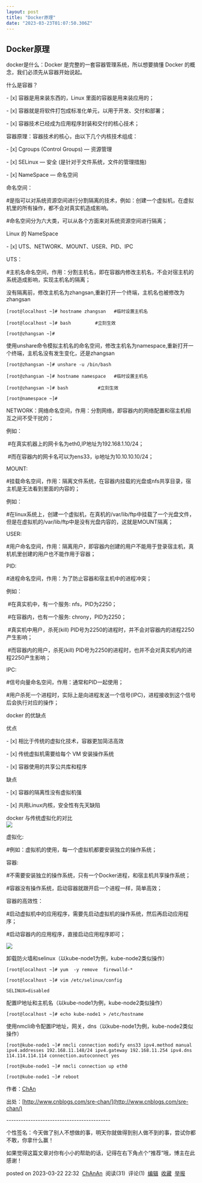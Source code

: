 ```yaml
---
layout: post
title: "Docker原理"
date: "2023-03-23T01:07:50.306Z"
---
```

Docker原理
--------

docker是什么：Docker 是完整的一套容器管理系统，所以想要搞懂 Docker 的概念，我们必须先从容器开始说起。

什么是容器？

\- \[x\] 容器是用来装东西的，Linux 里面的容器是用来装应用的；

\- \[x\] 容器就是将软件打包成标准化单元，以用于开发、交付和部署；

\- \[x\] 容器技术已经成为应用程序封装和交付的核心技术；

容器原理：容器技术的核心，由以下几个内核技术组成：

\- \[x\] Cgroups (Control Groups) — 资源管理

\- \[x\] SELinux — 安全 (是针对于文件系统，文件的管理措施)

\- \[x\] NameSpace — 命名空间

命名空间：

#是指可以对系统资源空间进行分割隔离的技术，例如：创建一个虚拟机，在虚拟机里的所有操作，都不会对真实机造成影响。

#命名空间分为六大类，可以从各个方面来对系统资源空间进行隔离；

Linux 的 NameSpace

\- \[x\] UTS、NETWORK、MOUNT、USER、PID、IPC

UTS：

#主机名命名空间，作用：分割主机名，即在容器内修改主机名，不会对宿主机的系统造成影响，实现主机名的隔离；

没有隔离前，修改主机名为zhangsan,重新打开一个终端，主机名也被修改为zhangsan

    
    [root@localhost ~]# hostname zhangsan   #临时设置主机名
    
    [root@localhost ~]# bash         #立刻生效
    
    [root@zhangsan ~]#
    

使用unshare命令模拟主机名的命名空间，修改主机名为namespace,重新打开一个终端，主机名没有发生变化，还是zhangsan

    
    [root@zhangsan ~]# unshare -u /bin/bash
    
    [root@zhangsan ~]# hostname namespace   #临时设置主机名
    
    [root@zhangsan ~]# bash           #立刻生效
    
    [root@namespace ~]#
    
    

NETWORK：网络命名空间，作用：分割网络，即容器内的网络配置和宿主机相互之间不受干扰的；

例如：

​ #在真实机器上的网卡名为eth0,IP地址为192.168.1.10/24；

​ #而在容器内的网卡名可以为ens33，ip地址为10.10.10.10/24；

MOUNT:

#挂载命名空间，作用：隔离文件系统，在容器内挂载的光盘或nfs共享目录，宿主机是无法看到里面的内容的；

例如：

​ #在linux系统上，创建一个虚拟机，在真机的/var/lib/ftp中挂载了一个光盘文件，但是在虚拟机的/var/lib/ftp中是没有光盘内容的，这就是MOUNT隔离；

USER:

#用户命名空间，作用：隔离用户，即容器内创建的用户不能用于登录宿主机，真机机里创建的用户也不能作用于容器；

PID:

#进程命名空间，作用：为了防止容器和宿主机中的进程冲突；

例如：

​ #在真实机中，有一个服务: nfs，PID为2250；

​ #在容器内，也有一个服务: chrony，PID为2250；

​ #真实机中用户，杀死(kill) PID号为2250的进程时，并不会对容器内的进程2250产生影响；

​ #而容器内的用户，杀死(kill) PID号为2250的进程时，也并不会对真实机内的进程2250产生影响；

IPC:

#信号向量命名空间，作用：通常和PID一起使用；

#用户杀死一个进程时，实际上是向进程发送一个信号(IPC)，进程接收到这个信号后会执行对应的操作；

docker 的优缺点

优点

\- \[x\] 相比于传统的虚拟化技术，容器更加简洁高效

\- \[x\] 传统虚拟机需要给每个 VM 安装操作系统

\- \[x\] 容器使用的共享公共库和程序

缺点

\- \[x\] 容器的隔离性没有虚拟机强

\- \[x\] 共用Linux内核，安全性有先天缺陷

docker 与传统虚拟化的对比  
![](https://img2023.cnblogs.com/blog/2985955/202303/2985955-20230322222830306-994408393.png)

虚拟化:

#例如：虚拟机的使用，每一个虚拟机都要安装独立的操作系统；

容器:

#不需要安装独立的操作系统，只有一个Docker进程，和宿主机共享操作系统；

#容器没有操作系统，启动容器就跟开启一个进程一样，简单高效；

容器的高效性：

#启动虚拟机中的应用程序，需要先启动虚拟机的操作系统，然后再启动应用程序；

#启动容器内的应用程序，直接启动应用程序即可；

![](https://img2023.cnblogs.com/blog/2985955/202303/2985955-20230322222509555-1376747681.png)

卸载防火墙和selinux（以kube-node1为例，kube-node2类似操作）

    [root@localhost ~]# yum  -y remove  firewalld-*
    
    [root@localhost ~]# vim /etc/selinux/config
    
    SELINUX=disabled
    

配置IP地址和主机名（以kube-node1为例，kube-node2类似操作）

    [root@localhost ~]# echo kube-node1 > /etc/hostname 
    

使用nmcli命令配置IP地址，网关，dns（以kube-node1为例，kube-node2类似操作）

    [root@kube-node1 ~]# nmcli connection modify ens33 ipv4.method manual ipv4.addresses 192.168.11.148/24 ipv4.gateway 192.168.11.254 ipv4.dns 114.114.114.114 connection.autoconnect yes
    
    [root@kube-node1 ~]# nmcli connection up eth0
    
    [root@kube-node1 ~]# reboot
    

作者：[ChAn](http://www.cnblogs.com/sre-chan/)

出处：[http://www.cnblogs.com/sre-chan/](http://www.cnblogs.com/sre-chan/)

\-------------------------------------------

个性签名：今天做了别人不想做的事，明天你就做得到别人做不到的事，尝试你都不敢，你拿什么赢！

如果觉得这篇文章对你有小小的帮助的话，记得在右下角点个“推荐”哦，博主在此感谢！

posted on 2023-03-22 22:32  [ChAnAn](https://www.cnblogs.com/sre-chan/)  阅读(31)  评论(1)  [编辑](https://i.cnblogs.com/EditPosts.aspx?postid=17245729)  [收藏](javascript:void(0))  [举报](javascript:void(0))